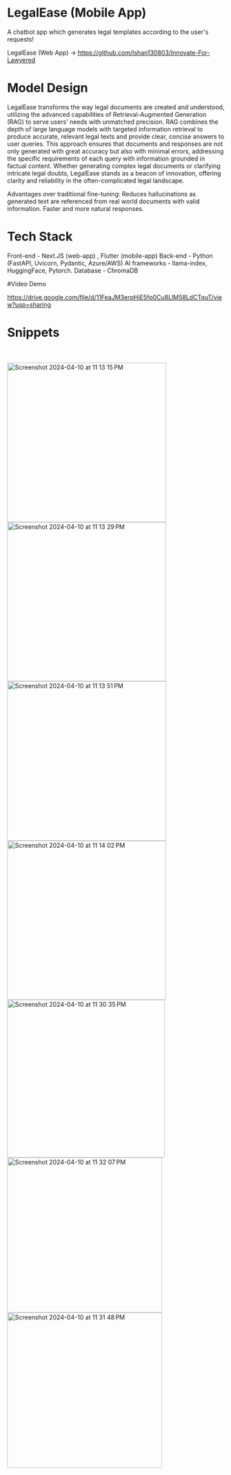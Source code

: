 # LegalEase (Mobile App)

A chatbot app which generates legal templates according to the user's requests!

LegalEase (Web App) -> https://github.com/Ishan130803/Innovate-For-Lawyered

# Model Design

LegalEase transforms the way legal documents are created and understood, utilizing the advanced capabilities of Retrieval-Augmented Generation (RAG) to serve users' needs with unmatched precision. RAG combines the depth of large language models with targeted information retrieval to produce accurate, relevant legal texts and provide clear, concise answers to user queries. This approach ensures that documents and responses are not only generated with great accuracy but also with minimal errors, addressing the specific requirements of each query with information grounded in factual content. Whether generating complex legal documents or clarifying intricate legal doubts, LegalEase stands as a beacon of innovation, offering clarity and reliability in the often-complicated legal landscape.

Advantages over traditional fine-tuning: 
Reduces hallucinations as generated text are referenced from real world documents with valid information.
Faster and more natural responses.

# Tech Stack

Front-end - Next.JS (web-app) , Flutter (mobile-app)
Back-end - Python (FastAPI, Uvicorn, Pydantic, Azure/AWS)
AI frameworks - llama-index, HuggingFace, Pytorch.
Database - ChromaDB

#Video Demo

https://drive.google.com/file/d/11FeaJM3erpHiE5fp0Cu8LlM58LdCTquT/view?usp=sharing

# Snippets
<br>
<br>
<img width="369" alt="Screenshot 2024-04-10 at 11 13 15 PM" src="https://github.com/vishrutgrover/legaleaseapp/assets/10181816/4cd5a8fc-8f11-4ae3-8213-440751e67598">
<img width="368" alt="Screenshot 2024-04-10 at 11 13 29 PM" src="https://github.com/vishrutgrover/legaleaseapp/assets/10181816/83c2c977-ec1b-45b8-a10f-a93791386624">
<img width="369" alt="Screenshot 2024-04-10 at 11 13 51 PM" src="https://github.com/vishrutgrover/legaleaseapp/assets/10181816/0464c282-d088-4ea9-88b7-a9834f6d7dae">
<img width="368" alt="Screenshot 2024-04-10 at 11 14 02 PM" src="https://github.com/vishrutgrover/legaleaseapp/assets/10181816/67a0d05d-9f4f-466c-aa9d-4c761d1be06f">
<img width="365" alt="Screenshot 2024-04-10 at 11 30 35 PM" src="https://github.com/vishrutgrover/legaleaseapp/assets/10181816/cb3e72cb-e05b-431c-98a7-620d50df6a01">
<img width="359" alt="Screenshot 2024-04-10 at 11 32 07 PM" src="https://github.com/vishrutgrover/legaleaseapp/assets/10181816/96a05972-ea57-4421-a6cf-38ac31c13156">
<img width="359" alt="Screenshot 2024-04-10 at 11 31 48 PM" src="https://github.com/vishrutgrover/legaleaseapp/assets/10181816/b6afab65-6c75-4168-a808-9a01747f2477">
